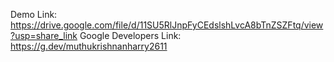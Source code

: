 Demo Link: https://drive.google.com/file/d/11SU5RlJnpFyCEdslshLvcA8bTnZSZFtq/view?usp=share_link
Google Developers Link: https://g.dev/muthukrishnanharry2611
